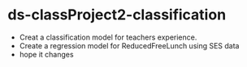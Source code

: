 # ds-classProject2-classification
- Creat a classification model for teachers experience.
- Create a regression model for ReducedFreeLunch using SES data
- hope it changes
